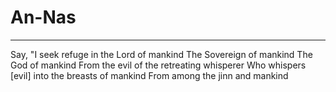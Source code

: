 # An-Nas
---
Say, "I seek refuge in the Lord of mankind
The Sovereign of mankind
The God of mankind
From the evil of the retreating whisperer
Who whispers [evil] into the breasts of mankind
From among the jinn and mankind

